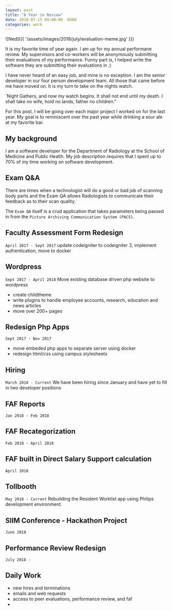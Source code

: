 ```yaml
---
layout: post
title: "A Year in Review"
date: 2018-07-15 09:00:00 -0500
categories: work 
---
```


![Ned]({{ '/assets/images/2018/july/evaluation-meme.jpg' }})

It is my favorite time of year again. I am up for my annual performane review. My supervisors and co-workers will be anonymously submitting their evaluations of my performance. Funny part is, I helped write the software they are submitting their evaluations in ;)

I have never heard of an easy job, and mine is no exception. I am the senior developer in our four person development team. All those that came before me have moved on. It is my turn to take on the nights watch.

`Night Gathers, and now my watch begins. It shall not end until my death. I shall take no wife, hold no lands, father no children."

For this post, I will be going over each major project I worked on for the last year. My goal is to reminiscent over the past year while drinking a sour ale at my favorite bar. 

## My background
I am a software developer for the Department of Radiology at the School of Medicine and Public Health. My job description requires that I spent up to 70% of my time working on software development. 

## Exam Q&A
There are times when a technologist will do a good or bad job of scanning body parts and the Exam QA allows Radiologists to communicate their feedback as to their scan quality. 

The `Exam QA` itself is a crud application that takes parameters being passed in from the `Picture Archiving Communication System (PACS)`. 

## Faculty Assessment Form Redesign
`April 2017 - Sept 2017` 
update codeigniter to codeigniter 3, implement authentication, move to docker

## Wordpress
`Sept 2017 - April 2018`
Move existing database driven php website to wordpress
- create childtheme
- write plugins to handle employee accounts, research, education and news articles
- move over 200+ pages

## Redesign Php Apps
`Sept 2017 - Nov 2017`
- move embeded php apps to separate server using docker
- redesign html/css using campus stylesheets

## Hiring 
`March 2018 - Current`
We have been hiring since January and have yet to fill in two developer positions

## FAF Reports
`Jan 2018 - Feb 2018`

## FAF Recategorization
`Feb 2018 - April 2018`

## FAF built in Direct Salary Support calculation
`April 2018`

## Tollbooth
`May 2018 - Current`
Rebuilding the Resident Worklist app using Philips development environment. 

## SIIM Conference - Hackathon Project
`June 2018`

## Performance Review Redesign
`July 2018 - `
## Daily Work
- new hires and terminations
- emails and web requests
- access to peer evaluations, performance review, and faf
- 